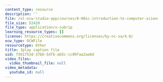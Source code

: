 ```yaml
---
content_type: resource
description: ''
file: /ol-ocw-studio-app/courses/6-00sc-introduction-to-computer-science-and-programming-spring-2011/f561753d37b65dfbab5ccc89faa2aa6d_5gt2WDBl8-0.vtt
file_size: 52420
file_type: application/x-subrip
learning_resource_types: []
license: https://creativecommons.org/licenses/by-nc-sa/4.0/
ocw_type: OCWFile
resourcetype: Other
title: 3play caption file
uid: f561753d-37b6-5dfb-ab5c-cc89faa2aa6d
video_files:
  video_thumbnail_file: null
video_metadata:
  youtube_id: null
---
```

